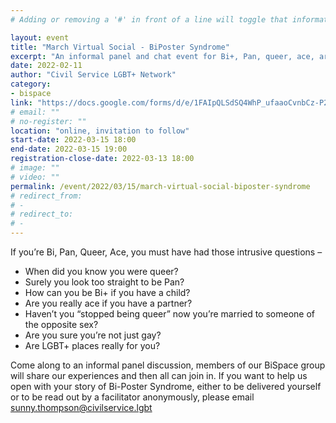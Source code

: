 ```yaml
---
# Adding or removing a '#' in front of a line will toggle that information off and on from being processed. 

layout: event
title: "March Virtual Social - BiPoster Syndrome"
excerpt: "An informal panel and chat event for Bi+, Pan, queer, ace, aro colleagues to get together and discuss those irritating, undermining questions we all face!"
date: 2022-02-11
author: "Civil Service LGBT+ Network"
category: 
- bispace
link: "https://docs.google.com/forms/d/e/1FAIpQLSdSQ4WhP_ufaaoCvnbCz-P2W2d-D8wB6sRURS9_6KYyVh4Jww/viewform?usp=sf_link"
# email: ""
# no-register: ""
location: "online, invitation to follow"
start-date: 2022-03-15 18:00
end-date: 2022-03-15 19:00
registration-close-date: 2022-03-13 18:00
# image: ""
# video: ""
permalink: /event/2022/03/15/march-virtual-social-biposter-syndrome
# redirect_from: 
# - 
# redirect_to: 
# - 
---
```



If you’re Bi, Pan, Queer, Ace, you must have had those intrusive questions –

- When did you know you were queer?
-	Surely you look too straight to be Pan?
-	How can you be Bi+ if you have a child?
-	Are you really ace if you have a partner?
-	Haven’t you “stopped being queer” now you’re married to someone of the opposite sex?
-	Are you sure you’re not just gay?
-	Are LGBT+ places really for you?

Come along to an informal panel discussion, members of our BiSpace group will share our experiences and then all can join in.  If you want to help us open with your story of Bi-Poster Syndrome, either to be delivered yourself or to be read out by a facilitator anonymously, please email sunny.thompson@civilservice.lgbt

